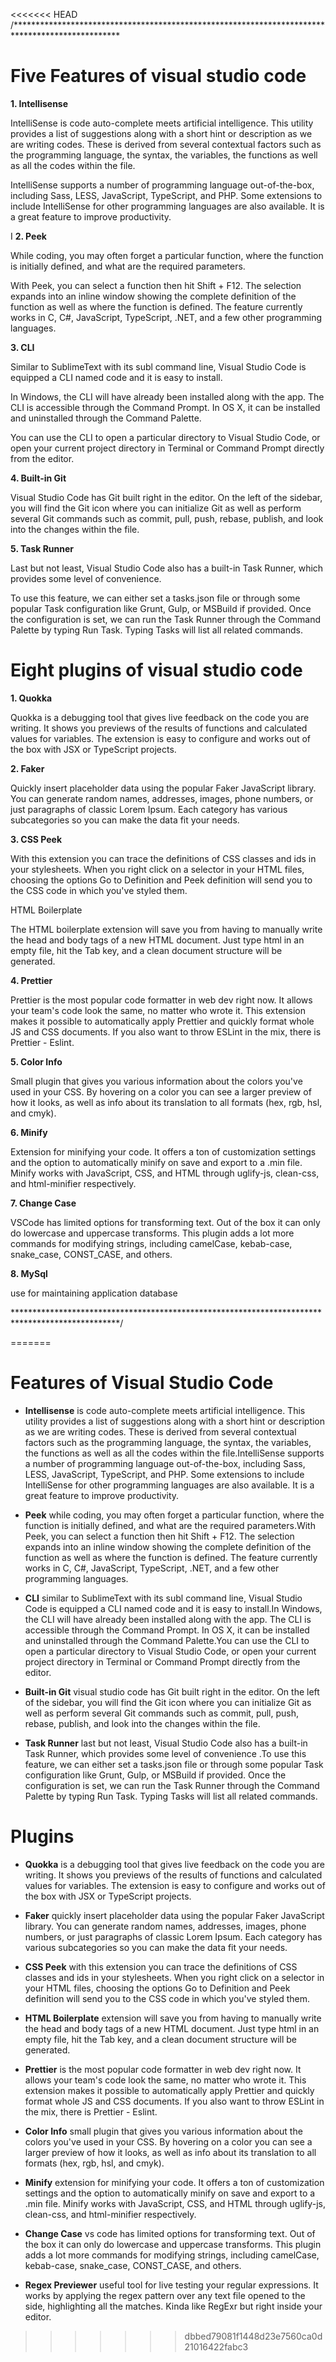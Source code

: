 
<<<<<<< HEAD
/************************************************************************************************

# Five Features of visual studio code


**1. Intellisense**

IntelliSense is code auto-complete meets artificial intelligence. This utility provides a list of suggestions along with a short hint or description as we are writing codes. These is derived from several contextual factors such as the programming language, the syntax, the variables, the functions as well as all the codes within the file.

IntelliSense supports a number of programming language out-of-the-box, including Sass, LESS, JavaScript, TypeScript, and PHP. Some extensions to include IntelliSense for other programming languages are also available. It is a great feature to improve productivity.


I
**2. Peek**

While coding, you may often forget a particular function, where the function is initially defined, and what are the required parameters.

With Peek, you can select a function then hit Shift + F12. The selection expands into an inline window showing the complete definition of the function as well as where the function is defined. The feature currently works in C, C#, JavaScript, TypeScript, .NET, and a few other programming languages.

**3. CLI**

Similar to SublimeText with its subl command line, Visual Studio Code is equipped a CLI named code and it is easy to install.

In Windows, the CLI will have already been installed along with the app. The CLI is accessible through the Command Prompt. In OS X, it can be installed and uninstalled through the Command Palette.

You can use the CLI to open a particular directory to Visual Studio Code, or open your current project directory in Terminal or Command Prompt directly from the editor.

**4. Built-in Git**

Visual Studio Code has Git built right in the editor. On the left of the sidebar, you will find the Git icon where you can initialize Git as well as perform several Git commands such as commit, pull, push, rebase, publish, and look into the changes within the file.


**5. Task Runner**

Last but not least, Visual Studio Code also has a built-in Task Runner, which provides some level of convenience.

To use this feature, we can either set a tasks.json file or through some popular Task configuration like Grunt, Gulp, or MSBuild if provided. Once the configuration is set, we can run the Task Runner through the Command Palette by typing Run Task. Typing Tasks will list all related commands.









# Eight plugins of visual studio code


**1. Quokka**

Quokka is a debugging tool that gives live feedback on the code you are writing. It shows you previews of the results of functions and calculated values for variables. The extension is easy to configure and works out of the box with JSX or TypeScript projects.

**2. Faker**

Quickly insert placeholder data using the popular Faker JavaScript library. You can generate random names, addresses, images, phone numbers, or just paragraphs of classic Lorem Ipsum. Each category has various subcategories so you can make the data fit your needs.

**3. CSS Peek**

With this extension you can trace the definitions of CSS classes and ids in your stylesheets. When you right click on a selector in your HTML files, choosing the options Go to Definition and Peek definition will send you to the CSS code in which you've styled them.

HTML Boilerplate

The HTML boilerplate extension will save you from having to manually write the head and body tags of a new HTML document. Just type html in an empty file, hit the Tab key, and a clean document structure will be generated.

**4. Prettier**

Prettier is the most popular code formatter in web dev right now. It allows your team's code look the same, no matter who wrote it. This extension makes it possible to automatically apply Prettier and quickly format whole JS and CSS documents. If you also want to throw ESLint in the mix, there is Prettier - Eslint.

**5. Color Info**

Small plugin that gives you various information about the colors you've used in your CSS. By hovering on a color you can see a larger preview of how it looks, as well as info about its translation to all formats (hex, rgb, hsl, and cmyk).

**6. Minify**

Extension for minifying your code. It offers a ton of customization settings and the option to automatically minify on save and export to a .min file. Minify works with JavaScript, CSS, and HTML through uglify-js, clean-css, and html-minifier respectively.

**7. Change Case**

VSCode has limited options for transforming text. Out of the box it can only do lowercase and uppercase transforms. This plugin adds a lot more commands for modifying strings, including camelCase, kebab-case, snake_case, CONST_CASE, and others.



**8. MySql**

use for maintaining application database

************************************************************************************************/

=======
# Features of Visual Studio Code


* **Intellisense**  is code auto-complete meets artificial intelligence. This utility provides a list of suggestions along with a short hint or description as we are writing codes. These is derived from several contextual factors such as the programming language, the syntax, the variables, the functions as well as all the codes within the file.IntelliSense supports a number of programming language out-of-the-box, including Sass, LESS, JavaScript, TypeScript, and PHP. Some extensions to include IntelliSense for other programming languages are also available. It is a great feature to improve productivity.


* **Peek** while coding, you may often forget a particular function, where the function is initially defined, and what are the required parameters.With Peek, you can select a function then hit Shift + F12. The selection expands into an inline window showing the complete definition of the function as well as where the function is defined. The feature currently works in C, C#, JavaScript, TypeScript, .NET, and a few other programming languages.


* **CLI** similar to SublimeText with its subl command line, Visual Studio Code is equipped a CLI named code and it is easy to install.In Windows, the CLI will have already been installed along with the app. The CLI is accessible through the Command Prompt. In OS X, it can be installed and uninstalled through the Command Palette.You can use the CLI to open a particular directory to Visual Studio Code, or open your current project directory in Terminal or Command Prompt directly from the editor.


* **Built-in Git** visual studio code has Git built right in the editor. On the left of the sidebar, you will find the Git icon where you can initialize Git as well as perform several Git commands such as commit, pull, push, rebase, publish, and look into the changes within the file.


* **Task Runner** last but not least, Visual Studio Code also has a built-in Task Runner, which provides some level of convenience .To use this feature, we can either set a tasks.json file or through some popular Task configuration like Grunt, Gulp, or MSBuild if provided. Once the configuration is set, we can run the Task Runner through the Command Palette by typing Run Task. Typing Tasks will list all related commands.


# Plugins


* **Quokka** is a debugging tool that gives live feedback on the code you are writing. It shows you previews of the results of functions and calculated values for variables. The extension is easy to configure and works out of the box with JSX or TypeScript projects.


* **Faker** quickly insert placeholder data using the popular Faker JavaScript library. You can generate random names, addresses, images, phone numbers, or just paragraphs of classic Lorem Ipsum. Each category has various subcategories so you can make the data fit your needs.


* **CSS Peek**  with this extension you can trace the definitions of CSS classes and ids in your stylesheets. When you right click on a selector in your HTML files, choosing the options Go to Definition and Peek definition will send you to the CSS code in which you've styled them.


* **HTML Boilerplate** extension will save you from having to manually write the head and body tags of a new HTML document. Just type html in an empty file, hit the Tab key, and a clean document structure will be generated.


* **Prettier** is the most popular code formatter in web dev right now. It allows your team's code look the same, no matter who wrote it. This extension makes it possible to automatically apply Prettier and quickly format whole JS and CSS documents. If you also want to throw ESLint in the mix, there is Prettier - Eslint.


* **Color Info** small plugin that gives you various information about the colors you've used in your CSS. By hovering on a color you can see a larger preview of how it looks, as well as info about its translation to all formats (hex, rgb, hsl, and cmyk).


 * **Minify** extension for minifying your code. It offers a ton of customization settings and the option to automatically minify on save and export to a .min file. Minify works with JavaScript, CSS, and HTML through uglify-js, clean-css, and html-minifier respectively.


* **Change Case** vs code has limited options for transforming text. Out of the box it can only do lowercase and uppercase transforms. This plugin adds a lot more commands for modifying strings, including camelCase, kebab-case, snake_case, CONST_CASE, and others.


* **Regex Previewer** useful tool for live testing your regular expressions. It works by applying the regex pattern over any text file opened to the side, highlighting all the matches. Kinda like RegExr but right inside your editor.
>>>>>>> dbbed79081f1448d23e7560ca0d21016422fabc3

